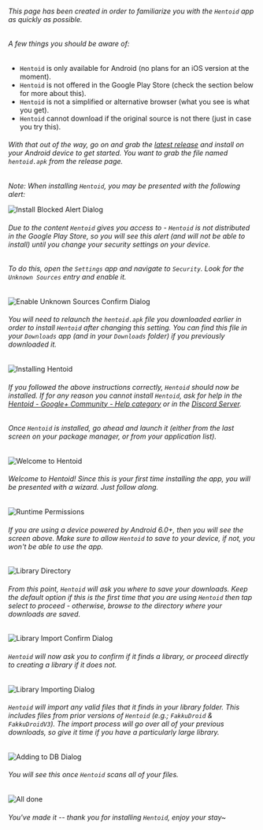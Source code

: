 ###### This page has been created in order to familiarize you with the `Hentoid` app as quickly as possible.

###### A few things you should be aware of:
* `Hentoid` is only available for Android (no plans for an iOS version at the moment).
* `Hentoid` is not offered in the Google Play Store (check the section below for more about this).
* `Hentoid` is not a simplified or alternative browser (what you see is what you get).
* `Hentoid` cannot download if the original source is not there (just in case you try this).

###### With that out of the way, go on and grab the [latest release](../releases/latest) and install on your Android device to get started. You want to grab the file named `hentoid.apk` from the release page.
*Note: When installing `Hentoid`, you may be presented with the following alert:*

![Install Blocked Alert Dialog](https://github.com/avluis/Hentoid-Resources/raw/master/wiki/assets/img/setup/01-setup-unknown-sources-warning.png)

###### Due to the content `Hentoid` gives you access to - `Hentoid` is not distributed in the Google Play Store, so you will see this alert (and will not be able to install) until you change your security settings on your device.
###### To do this, open the `Settings` app and navigate to `Security`. Look for the `Unknown Sources` entry and enable it.

![Enable Unknown Sources Confirm Dialog](https://github.com/avluis/Hentoid-Resources/raw/master/wiki/assets/img/setup/02-setup-enable-unknown-sources-dialog.png)

###### You will need to relaunch the `hentoid.apk` file you downloaded earlier in order to install `Hentoid` after changing this setting. You can find this file in your `Downloads` app (and in your `Downloads` folder) if you previously downloaded it.

![Installing Hentoid](https://github.com/avluis/Hentoid-Resources/raw/master/wiki/assets/img/setup/03-setup-installing-app.png)

###### If you followed the above instructions correctly, `Hentoid` should now be installed. If for any reason you cannot install `Hentoid`, ask for help in the [Hentoid - Google+ Community - Help category](https://plus.google.com/communities/110496467189870321840/stream/4bd645ab-de38-4ed1-8238-06adc4bc5bcd) or in the [Discord Server](https://discord.gg/0yFzSPtXehJmFqOM).

###### Once `Hentoid` is installed, go ahead and launch it (either from the last screen on your package manager, or from your application list).

![Welcome to Hentoid](https://github.com/avluis/Hentoid-Resources/raw/master/wiki/assets/img/setup/04-setup-app-welcome.png)

###### Welcome to Hentoid! Since this is your first time installing the app, you will be presented with a wizard. Just follow along.

![Runtime Permissions](https://github.com/avluis/Hentoid-Resources/raw/master/wiki/assets/img/setup/05-setup-app-permissions.png)

###### If you are using a device powered by Android 6.0+, then you will see the screen above. Make sure to allow `Hentoid` to save to your device, if not, you won't be able to use the app.

![Library Directory](https://github.com/avluis/Hentoid-Resources/raw/master/wiki/assets/img/setup/06-setup-app-library.png)

###### From this point, `Hentoid` will ask you where to save your downloads. Keep the default option if this is the first time that you are using `Hentoid` then tap select to proceed - otherwise, browse to the directory where your downloads are saved.

![Library Import Confirm Dialog](https://github.com/avluis/Hentoid-Resources/raw/master/wiki/assets/img/setup/07-setup-app-library-import-dialog.png)

###### `Hentoid` will now ask you to confirm if it finds a library, or proceed directly to creating a library if it does not.

![Library Importing Dialog](https://github.com/avluis/Hentoid-Resources/raw/master/wiki/assets/img/setup/08-setup-app-library-importing.png)

###### `Hentoid` will import any valid files that it finds in your library folder. This includes files from prior versions of `Hentoid` (e.g.; `FakkuDroid` & `FakkuDroidV3`). The import process will go over all of your previous downloads, so give it time if you have a particularly large library.

![Adding to DB Dialog](https://github.com/avluis/Hentoid-Resources/raw/master/wiki/assets/img/setup/09-setup-app-library-db-add.png)

###### You will see this once `Hentoid` scans all of your files.

![All done](https://github.com/avluis/Hentoid-Resources/raw/master/wiki/assets/img/setup/10-setup-app-landing.png)

###### You've made it -- thank you for installing `Hentoid`, enjoy your stay~